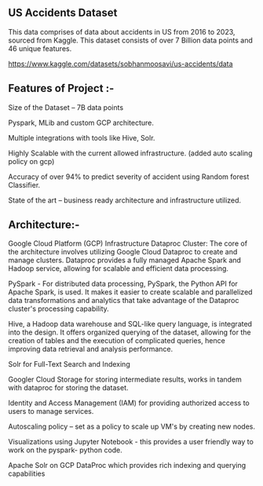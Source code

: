 US Accidents Dataset
----------------------

This data comprises of data about accidents in US from 2016 to 2023, sourced from Kaggle. This dataset consists of over 7 Billion data points and 46 unique features.​

https://www.kaggle.com/datasets/sobhanmoosavi/us-accidents/data

Features of Project :- 
---------------------

Size of the Dataset – 7B data points​

Pyspark, MLib and custom GCP architecture.​

Multiple integrations with tools like Hive, Solr.​

Highly Scalable with the current allowed infrastructure. (added auto scaling policy on gcp)​

Accuracy of over 94% to predict severity of accident using Random forest Classifier.​

State of the art – business ready architecture and infrastructure utilized.


Architecture:- 
-------------

Google Cloud Platform (GCP) Infrastructure​
Dataproc Cluster: The core of the architecture involves utilizing Google Cloud Dataproc to create and manage clusters. Dataproc provides a fully managed Apache Spark and Hadoop service, allowing for scalable and efficient data processing.​

PySpark - For distributed data processing, PySpark, the Python API for Apache Spark, is used. It makes it easier to create scalable and parallelized data transformations and analytics that take advantage of the Dataproc cluster's processing capability.​

Hive, a Hadoop data warehouse and SQL-like query language, is integrated into the design. It offers organized querying of the dataset, allowing for the creation of tables and the execution of complicated queries, hence improving data retrieval and analysis performance.​

Solr for Full-Text Search and Indexing

Googler Cloud Storage for storing intermediate results, works in tandem with dataproc for storing the dataset.​

Identity and Access Management (IAM) for providing authorized access to users to manage services.​

Autoscaling policy – set as a policy to scale up VM's by creating new nodes.​

Visualizations using Jupyter Notebook -  this provides a user friendly way to work on the pyspark- python code.​

Apache Solr on GCP DataProc which provides rich indexing and querying capabilities

